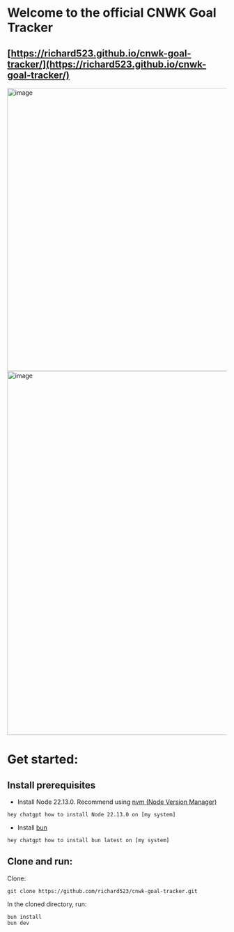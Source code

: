 # Welcome to the official CNWK Goal Tracker
## [https://richard523.github.io/cnwk-goal-tracker/](https://richard523.github.io/cnwk-goal-tracker/)
<img width="1435" height="650" alt="image" src="https://github.com/user-attachments/assets/bab5f049-4e5d-4802-987a-ce38ab58cdcf" />

<img width="1401" height="836" alt="image" src="https://github.com/user-attachments/assets/a738fbad-83d5-451f-ab71-d646ded5b4d5" />

# Get started:
## Install prerequisites
- Install Node 22.13.0. Recommend using [nvm (Node Version Manager)](https://github.com/nvm-sh/nvm)
```prompt
hey chatgpt how to install Node 22.13.0 on [my system]
```
- Install [bun](https://bun.com)
```prompt
hey chatgpt how to install bun latest on [my system]
```

## Clone and run:
Clone:
```
git clone https://github.com/richard523/cnwk-goal-tracker.git
```
In the cloned directory, run:
```
bun install
bun dev
```
